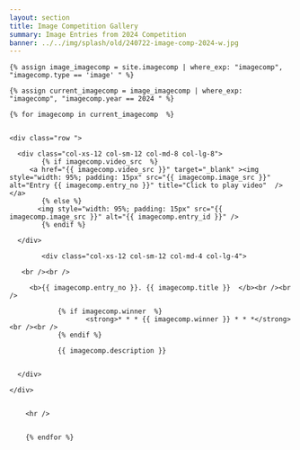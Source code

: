 ```yaml
---
layout: section
title: Image Competition Gallery
summary: Image Entries from 2024 Competition
banner: ../../img/splash/old/240722-image-comp-2024-w.jpg
---
```



<section id="service">
  <div class="container">
	
	
    {% assign image_imagecomp = site.imagecomp | where_exp: "imagecomp", "imagecomp.type == 'image' " %}

	{% assign current_imagecomp = image_imagecomp | where_exp: "imagecomp", "imagecomp.year == 2024 " %}

    {% for imagecomp in current_imagecomp  %}
	
	
	<div class="row ">	

      <div class="col-xs-12 col-sm-12 col-md-8 col-lg-8">
			{% if imagecomp.video_src  %}
         <a href="{{ imagecomp.video_src }}" target="_blank" ><img style="width: 95%; padding: 15px" src="{{ imagecomp.image_src }}" alt="Entry {{ imagecomp.entry_no }}" title="Click to play video"  /></a>
			{% else %}
	       <img style="width: 95%; padding: 15px" src="{{ imagecomp.image_src }}" alt="{{ imagecomp.entry_id }}" />
			{% endif %}
			
      </div>
			
			<div class="col-xs-12 col-sm-12 col-md-4 col-lg-4">
        
       <br /><br />
  
  		 <b>{{ imagecomp.entry_no }}. {{ imagecomp.title }}  </b><br /><br />
			 
			    {% if imagecomp.winner  %}
					   <strong>* * * {{ imagecomp.winner }} * * *</strong><br /><br />
				{% endif %}
<!--
			     <i><strong>{{ imagecomp.name }}, {{ imagecomp.institution }}</strong></i><br /><br /> 
--> 
    		 	{{ imagecomp.description }}
 

      </div>
			
    </div>	
	
	
		<hr />
		
		
		{% endfor %}
		
	
		
	
			
		
  </div>
</section>

